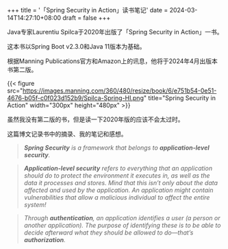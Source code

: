+++
title = '「Spring Security in Action」读书笔记'
date = 2024-03-14T14:27:10+08:00
draft = false
+++

Java专家Laurentiu Spilca于2020年出版了「Spring Security in Action」一书。

这本书以Spring Boot v2.3.0和Java 11版本为基础。

根据Manning Publications官方和Amazon上的讯息，他将于2024年4月出版本书第二版。

{{< figure src="https://images.manning.com/360/480/resize/book/6/e751b54-0e51-4676-b05f-c0f023d152b9/Spilca-Spring-HI.png" title="Spring Security in Action" width="300px" height="480px" >}}

虽然我没有第二版的书，但是读一下2020年版的应该不会太过时。

这篇博文记录书中的摘录、我的笔记和感想。

> _**Spring Security** is a framework that belongs to **application-level security**._

> _**Application-level security** refers to everything that an application should do to protect the environment it executes in, as well as the data it processes and stores. Mind that this isn’t only about the data affected and used by the application. An application might contain vulnerabilities that allow a malicious individual to affect the entire system!_

> _Through **authentication**, an application identifies a user (a person or another application). The purpose of identifying these is to be able to decide afterward what they should be allowed to do—that’s **authorization**._
